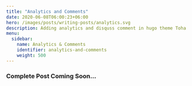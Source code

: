 ```yaml
---
title: "Analytics and Comments"
date: 2020-06-08T06:00:23+06:00
hero: /images/posts/writing-posts/analytics.svg
description: Adding analytics and disquss comment in hugo theme Toha
menu:
  sidebar:
    name: Analytics & Comments
    identifier: analytics-and-comments
    weight: 500
---
```


### Complete Post Coming Soon...